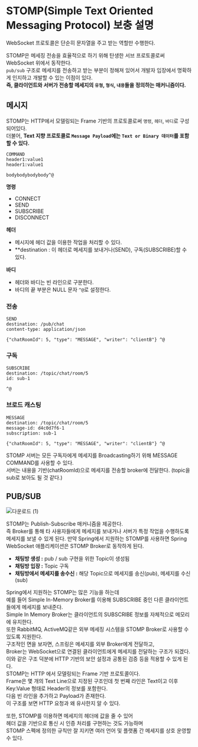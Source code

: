 # STOMP(Simple Text Oriented Messaging Protocol) 보충 설명   
WebSocket 프로토콜은 단순히 문자열을 주고 받는 역할만 수행한다.      
     
STOMP은 메세징 전송을 효율적으로 하기 위해 탄생한 서브 프로토콜로써 WebSocket 위에서 동작한다.  
`pub/sub` 구조로 메세지를 전송하고 받는 부분이 정해져 있어서 개발자 입장에서 명확하게 인지하고 개발할 수 있는 이점이 있다.   
**즉, 클라이언트와 서버가 전송할 메세지의 `유형`, `형식`, `내용`들을 정의하는 매커니즘이다.**          
                
## 메시지 
STOMP는 HTTP에서 모델링되는 Frame 기반의 프로토콜로써 `명령`, `헤더`, `바디`로 구성되어있다.          
더불어, **Text 지향 프로토콜로 `Message Payload`에는 `Text or Binary 데이터`를 포함 할 수 있다.**       
  
```console
COMMAND
header1:value1
header1:value1

bodybodybodybody^@
```  
   
**명령**      
* CONNECT       
* SEND      
* SUBSCRIBE     
* DISCONNECT       
           
**헤더**              
* 메시지에 헤더 값을 이용한 작업을 처리할 수 있다.               
* **destination : 이 헤더로 메세지를 보내거나(SEND), 구독(SUBSCRIBE)할 수 있다.   
  
**바디**   
* 헤더와 바디는 빈 라인으로 구분한다.      
* 바디의 끝 부분은 NULL 문자 `^@`로 설정한다.        

### 전송

```console
SEND
destination: /pub/chat
content-type: application/json

{"chatRoomId": 5, "type": "MESSAGE", "writer": "clientB"} ^@
```

### 구독  

```console
SUBSCRIBE
destination: /topic/chat/room/5
id: sub-1

^@
```

### 브로드 캐스팅 

```console
MESSAGE
destination: /topic/chat/room/5
message-id: d4c0d7f6-1
subscription: sub-1

{"chatRoomId": 5, "type": "MESSAGE", "writer": "clientB"} ^@
```
  
STOMP 서버는 모든 구독자에게 메세지를 Broadcasting하기 위해 MESSAGE COMMAND를 사용할 수 있다.      
서버는 내용을 기반(chatRoomId)으로 메세지를 전송할 broker에 전달한다. (topic을 sub로 보아도 될 것 같다.)  
   
## PUB/SUB

![다운로드 (1)](https://user-images.githubusercontent.com/50267433/148089892-20431afd-930a-40d0-ae72-42aa15db833d.jpeg)

STOMP는 Publish-Subscribe 매커니즘을 제공한다.    
즉 Broker를 통해 타 사용자들에게 메세지를 보내거나 서버가 특정 작업을 수행하도록 메세지를 보낼 수 있게 된다. 
만약 Spring에서 지원하는 STOMP를 사용하면 Spring WebSocket 애플리케이션은 STOMP Broker로 동작하게 된다.         
       
* **채팅방 생성 :** pub / sub 구현을 위한 Topic이 생성됨      
* **채팅방 입장 :** Topic 구독    
* **채팅방에서 메세지를 송수신 :** 해당 Topic으로 메세지를 송신(pub), 메세지를 수신(sub)       
          
Spring에서 지원하는 STOMP는 많은 기능을 하는데            
예를 들어 Simple In-Memory Broker를 이용해 SUBSCRIBE 중인 다른 클라이언트들에게 메세지를 보내준다.            
Simple In Memory Broker는 클라이언트의 SUBSCRIBE 정보를 자체적으로 메모리에 유지한다.        
또한  RabbitMQ, ActiveMQ같은 외부 메세징 시스템을 STOMP Broker로 사용할 수 있도록 지원한다.       
구조적인 면을 보자면, 스프링은 메세지를 외부 Broker에게 전달하고,         
Broker는 WebSocket으로 연결된 클라이언트에게 메세지를 전달하는 구조가 되겠다.         
이와 같은 구조 덕분에 HTTP 기반의 보안 설정과 공통된 검증 등을 적용할 수 있게 된다.       
STOMP는 HTTP 에서 모델링되는 Frame 기반 프로토콜이다.        
Frame은 몇 개의 Text Line으로 지정된 구조인데 첫 번째 라인은 Text이고 이후 Key:Value 형태로 Header의 정보를 포함한다.     
다음 빈 라인을 추가하고 Payload가 존재한다.         
이 구조를 보면 HTTP 요청과 왜 유사한지 알 수 있다.   

또한, STOMP를 이용하면 메세지의 헤더에 값을 줄 수 있어        
헤더 값을 기반으로 통신 시 인증 처리를 구현하는 것도 가능하며    
STOMP 스펙에 정의한 규칙만 잘 지키면 여러 언어 및 플랫폼 간 메세지를 상호 운영할 수 있다.     


                      
